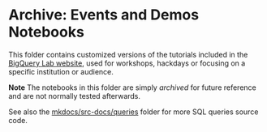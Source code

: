 # Archive: Events and Demos Notebooks

This folder contains customized versions of the tutorials included in the [BigQuery Lab website](https://bigquery-lab.dimensions.ai/), used for workshops, hackdays or focusing on a specific institution or audience. 

**Note** 
The notebooks in this folder are simply *archived* for future reference and are not normally tested afterwards. 

See also the [mkdocs/src-docs/queries](https://github.com/digital-science/dimensions-gbq-lab/tree/main/mkdocs/src-docs/queries) folder for more SQL queries source code. 

